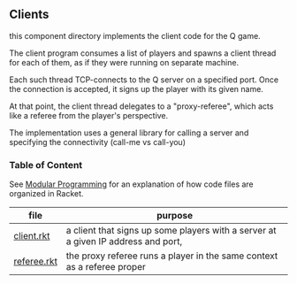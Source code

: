 ## Clients

this component directory implements the client code for the Q game. 

The client program consumes a list of players and spawns a
client thread for each of them, as if they were running on separate
machine.

Each such thread TCP-connects to the Q server on a specified port.
Once the connection is accepted, it signs up the player with its given
name.

At that point, the client thread delegates to a "proxy-referee", which
acts like a referee from the player's perspective.

The implementation uses a general library for calling a server and
specifying the connectivity (call-me vs call-you)

### Table of Content


See [Modular Programming](https://felleisen.org/matthias/Thoughts/Modular_Programming.html)
for an explanation of how code files are organized in Racket.

| file | purpose |
|--------------------- | ------- |
| [client.rkt](client.rkt) | a client that signs up some players with a server at a given IP address and port, | 
| [referee.rkt](referee.rkt) | the proxy referee runs a player in the same context as a referee proper | 


